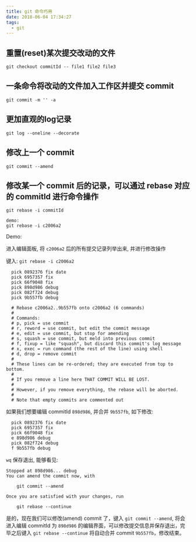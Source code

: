 ```yaml
---
title: git 命令巧用
date: 2018-06-04 17:34:27
tags:
  - git
---
```


## 重置(reset)某次提交改动的文件

```shell
git checkout commitId -- file1 file2 file3
```

## 一条命令将改动的文件加入工作区并提交 commit

```shell
git commit -m '' -a
```

## 更加直观的log记录

```shell
git log --oneline --decorate
```

## 修改上一个 commit

```shell
git commit --amend
```

## 修改某一个 commit 后的记录，可以通过 rebase 对应的 commitId 进行命令操作

```shell
git rebase -i commitId

demo:
git rebase -i c2006a2
```
Demo:

进入编辑面板, 将 `c2006a2` 后的所有提交记录列举出来, 并进行修改操作

键入: `git rebase -i c2006a2`

```
  pick 0892376 fix date
  pick 6957357 fix
  pick 66f9048 fix
  pick 898d986 debug
  pick 082f724 debug
  pick 9b557fb debug
  
  # Rebase c2006a2..9b557fb onto c2006a2 (6 commands)
  #
  # Commands:
  # p, pick = use commit
  # r, reword = use commit, but edit the commit message
  # e, edit = use commit, but stop for amending
  # s, squash = use commit, but meld into previous commit
  # f, fixup = like "squash", but discard this commit's log message
  # x, exec = run command (the rest of the line) using shell
  # d, drop = remove commit
  #
  # These lines can be re-ordered; they are executed from top to bottom.
  #
  # If you remove a line here THAT COMMIT WILL BE LOST.
  #
  # However, if you remove everything, the rebase will be aborted.
  #
  # Note that empty commits are commented out
```

如果我们想要编辑 commitId `898d986`, 并合并 `9b557fb`, 如下修改:

```shell
  pick 0892376 fix date
  pick 6957357 fix
  pick 66f9048 fix
  e 898d986 debug
  pick 082f724 debug
  f 9b557fb debug
```

`wq` 保存退出, 能够看见:

```shell
Stopped at 898d986... debug
You can amend the commit now, with

	git commit --amend

Once you are satisfied with your changes, run

	git rebase --continue
```

是的，现在我们可以修改(amend) commit 了，键入 `git commit --amend`, 将会进入编辑 commitId 为 `898d986` 的编辑界面，可以修改提交信息并保存退出，完毕之后键入 `git rebase --continue` 将自动合并 commit `9b557fb`，修改结束。